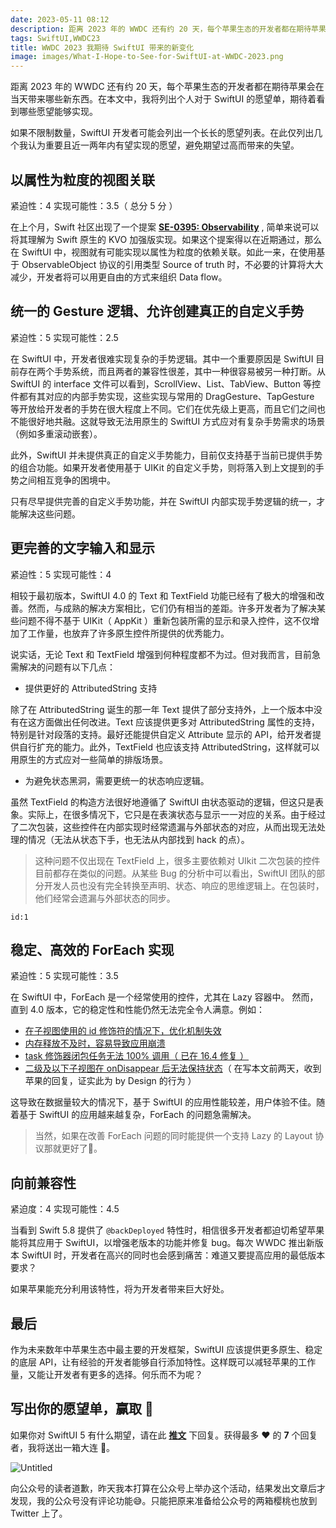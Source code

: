 ```yaml
---
date: 2023-05-11 08:12
description: 距离 2023 年的 WWDC 还有约 20 天，每个苹果生态的开发者都在期待苹果会在当天带来哪些新东西。在本文中，我将列出个人对于 SwiftUI 的愿望单，期待着看到哪些愿望能够实现。
tags: SwiftUI,WWDC23
title: WWDC 2023 我期待 SwiftUI 带来的新变化
image: images/What-I-Hope-to-See-for-SwiftUI-at-WWDC-2023.png
---
```

距离 2023 年的 WWDC 还有约 20 天，每个苹果生态的开发者都在期待苹果会在当天带来哪些新东西。在本文中，我将列出个人对于 SwiftUI 的愿望单，期待着看到哪些愿望能够实现。

如果不限制数量，SwiftUI 开发者可能会列出一个长长的愿望列表。在此仅列出几个我认为重要且近一两年内有望实现的愿望，避免期望过高而带来的失望。

## 以属性为粒度的视图关联

紧迫性：4  实现可能性：3.5（ 总分 5 分 ）

在上个月，Swift 社区出现了一个提案 **[SE-0395: Observability](https://forums.swift.org/t/se-0395-observability/64342)** , 简单来说可以将其理解为 Swift 原生的 KVO 加强版实现。如果这个提案得以在近期通过，那么在 SwiftUI 中，视图就有可能实现以属性为粒度的依赖关联。如此一来，在使用基于 ObservableObject 协议的引用类型 Source of truth 时，不必要的计算将大大减少，开发者将可以用更自由的方式来组织 Data flow。

## 统一的 Gesture 逻辑、允许创建真正的自定义手势

紧迫性：5  实现可能性：2.5

在 SwiftUI 中，开发者很难实现复杂的手势逻辑。其中一个重要原因是 SwiftUI 目前存在两个手势系统，而且两者的兼容性很差，其中一种很容易被另一种打断。从 SwiftUI 的 interface 文件可以看到，ScrollView、List、TabView、Button 等控件都有其对应的内部手势实现，这些实现与常用的 DragGesture、TapGesture 等开放给开发者的手势在很大程度上不同。它们在优先级上更高，而且它们之间也不能很好地共融。这就导致无法用原生的 SwiftUI 方式应对有复杂手势需求的场景（例如多重滚动嵌套）。

此外，SwiftUI 并未提供真正的自定义手势能力，目前仅支持基于当前已提供手势的组合功能。如果开发者使用基于 UIKit 的自定义手势，则将落入到上文提到的手势之间相互竞争的困境中。

只有尽早提供完善的自定义手势功能，并在 SwiftUI 内部实现手势逻辑的统一，才能解决这些问题。

## 更完善的文字输入和显示

紧迫性：5  实现可能性：4

相较于最初版本，SwiftUI 4.0 的 Text 和 TextField 功能已经有了极大的增强和改善。然而，与成熟的解决方案相比，它们仍有相当的差距。许多开发者为了解决某些问题不得不基于 UIKit（ AppKit ）重新包装所需的显示和录入控件，这不仅增加了工作量，也放弃了许多原生控件所提供的优秀能力。

说实话，无论 Text 和 TextField 增强到何种程度都不为过。但对我而言，目前急需解决的问题有以下几点：

- 提供更好的 AttributedString 支持

除了在 AttributedString 诞生的那一年 Text 提供了部分支持外，上一个版本中没有在这方面做出任何改进。Text 应该提供更多对 AttributedString 属性的支持，特别是针对段落的支持。最好还能提供自定义 Attribute 显示的 API，给开发者提供自行扩充的能力。此外，TextField 也应该支持 AttributedString，这样就可以用原生的方式应对一些简单的排版场景。

- 为避免状态黑洞，需要更统一的状态响应逻辑。

虽然 TextField 的构造方法很好地遵循了 SwiftUI 由状态驱动的逻辑，但这只是表象。实际上，在很多情况下，它只是在表演状态与显示一一对应的关系。由于经过了二次包装，这些控件在内部实现时经常遗漏与外部状态的对应，从而出现无法处理的情况（无法从状态下手，也无法从内部找到 hack 的点）。

> 这种问题不仅出现在 TextField 上，很多主要依赖对 UIkit 二次包装的控件目前都存在类似的问题。从某些 Bug 的分析中可以看出，SwiftUI 团队的部分开发人员也没有完全转换至声明、状态、响应的思维逻辑上。在包装时，他们经常会遗漏与外部状态的同步。
> 

```responser
id:1
```

## 稳定、高效的 ForEach 实现

紧迫性：5  实现可能性：3.5

在 SwiftUI 中，ForEach 是一个经常使用的控件，尤其在 Lazy 容器中。 然而，直到 4.0 版本，它的稳定性和性能仍然无法完全令人满意。例如：

- [在子视图使用的 id 修饰符的情况下，优化机制失效](https://www.fatbobman.com/posts/optimize_the_response_efficiency_of_List/)
- [内存释放不及时，容易导致应用崩溃](https://www.fatbobman.com/posts/memory-usage-optimization/)
- [task 修饰器闭包任务无法 100% 调用（ 已在 16.4 修复 ）](https://twitter.com/fatbobman/status/1574252681467637760?s=61&t=ecQh6_M1bDgzJDGbrFupaw)
- [二级及以下子视图在 onDisappear 后无法保持状态](https://twitter.com/fatbobman/status/1572507700436807683?s=61&t=6wE0YqMg9Y85zDZMQr_ycg)（ 在写本文前两天，收到苹果的回复，证实此为 by Design 的行为 ）

这导致在数据量较大的情况下，基于 SwiftUI 的应用性能较差，用户体验不佳。随着基于 SwiftUI 的应用越来越复杂，ForEach 的问题急需解决。

> 当然，如果在改善 ForEach 问题的同时能提供一个支持 Lazy 的 Layout 协议那就更好了👏。
> 

## 向前兼容性

紧迫度：4 实现可能性：4.5

当看到 Swift 5.8 提供了 `@backDeployed` 特性时，相信很多开发者都迫切希望苹果能将其应用于 SwiftUI，以增强老版本的功能并修复 bug。每次 WWDC 推出新版本 SwiftUI 时，开发者在高兴的同时也会感到痛苦：难道又要提高应用的最低版本要求？

如果苹果能充分利用该特性，将为开发者带来巨大好处。

## 最后

作为未来数年中苹果生态中最主要的开发框架，SwiftUI 应该提供更多原生、稳定的底层 API，让有经验的开发者能够自行添加特性。这样既可以减轻苹果的工作量，又能让开发者有更多的选择。何乐而不为呢？

## 写出你的愿望单，赢取 🍒

如果你对 SwiftUI 5 有什么期望，请在此 **[推文](https://twitter.com/fatbobman/status/1656109768795365376?s=20)** 下回复。获得最多 ❤️ 的 **7** 个回复者，我将送出一箱大连 🍒。

![Untitled](https://cdn.fatbobman.com/Untitled.png)

向公众号的读者道歉，昨天我本打算在公众号上举办这个活动，结果发出文章后才发现，我的公众号没有评论功能😅。只能把原来准备给公众号的两箱樱桃也放到 Twitter 上了。